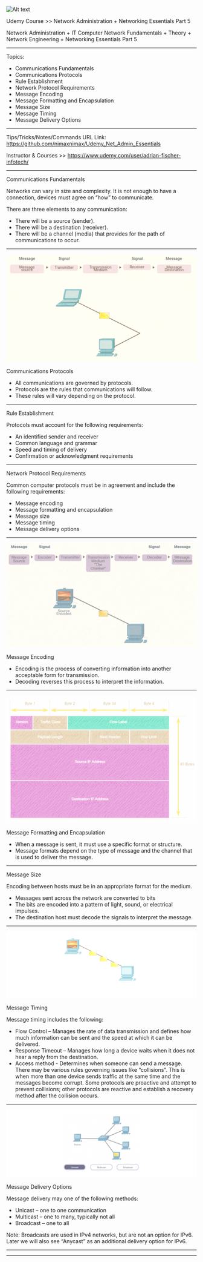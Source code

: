 
![Alt text](image.png)

Udemy Course >> Network Administration + Networking Essentials Part 5

Network Administration + IT Computer Network Fundamentals + Theory + Network Engineering + Networking Essentials Part 5


**********

Topics:
- Communications Fundamentals
- Communications Protocols
- Rule Establishment
- Network Protocol Requirements
- Message Encoding
- Message Formatting and Encapsulation
- Message Size
- Message Timing
- Message Delivery Options


**********

Tips/Tricks/Notes/Commands URL Link: https://github.com/nimaxnimax/Udemy_Net_Admin_Essentials

Instructor & Courses >> https://www.udemy.com/user/adrian-fischer-infotech/


**********

Communications Fundamentals

Networks can vary in size and complexity. It is not enough to have a connection, devices must agree on “how” to communicate.

There are three elements to any communication:
- There will be a source (sender).
- There will be a destination (receiver).
- There will be a channel (media) that provides for the path of communications to occur.


**********

![Alt text](image-1.png)

Communications Protocols
- All communications are governed by protocols.
- Protocols are the rules that communications will follow.
- These rules will vary depending on the protocol.


**********

Rule Establishment 

Protocols must account for the following requirements:
- An identified sender and receiver
- Common language and grammar
- Speed and timing of delivery
- Confirmation or acknowledgment requirements


**********

Network Protocol Requirements

Common computer protocols must be in agreement and include the following requirements: 
- Message encoding
- Message formatting and encapsulation
- Message size
- Message timing
- Message delivery options


**********

![Alt text](image-2.png)

Message Encoding
- Encoding is the process of converting information into another acceptable form for transmission. 
- Decoding reverses this process to interpret the information. 


**********

![Alt text](image-3.png)

Message Formatting and Encapsulation
- When a message is sent, it must use a specific format or structure. 
- Message formats depend on the type of message and the channel that is used to deliver the message. 


**********

Message Size

Encoding between hosts must be in an appropriate format for the medium.
- Messages sent across the network are converted to bits
- The bits are encoded into a pattern of light, sound, or electrical impulses.
- The destination host must decode the signals to interpret the message.


**********

![Alt text](image-4.png)

Message Timing

Message timing includes the following: 
- Flow Control – Manages the rate of data transmission and defines how much information can be sent and the speed at which it can be delivered.
- Response Timeout – Manages how long a device waits when it does not hear a reply from the destination.
- Access method - Determines when someone can send a message. There may be various rules governing issues like “collisions”. This is when more than one device sends traffic at the same time and the messages become corrupt. Some protocols are proactive and attempt to prevent collisions; other protocols are reactive and establish a recovery method after the collision occurs.


**********

![Alt text](image-5.png)

Message Delivery Options

Message delivery may one of the following methods: 
- Unicast – one to one communication
- Multicast – one to many, typically not all
- Broadcast – one to all

Note: Broadcasts are used in IPv4 networks, but are not an option for IPv6. Later we will also see “Anycast” as an additional delivery option for IPv6.


**********

**********

